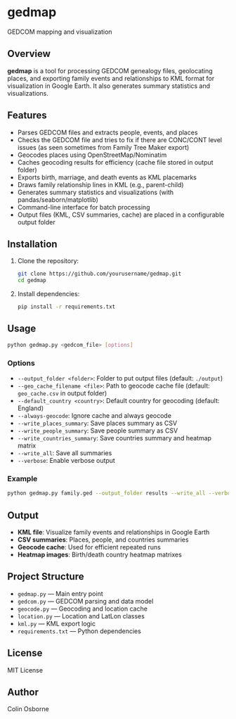 # gedmap

GEDCOM mapping and visualization

## Overview

**gedmap** is a tool for processing GEDCOM genealogy files, geolocating places, and exporting family events and relationships to KML format for visualization in Google Earth. It also generates summary statistics and visualizations.

## Features

- Parses GEDCOM files and extracts people, events, and places
- Checks the GEDCOM file and tries to fix if there are CONC/CONT level issues
  (as seen sometimes from Family Tree Maker export)
- Geocodes places using OpenStreetMap/Nominatim
- Caches geocoding results for efficiency (cache file stored in output folder)
- Exports birth, marriage, and death events as KML placemarks
- Draws family relationship lines in KML (e.g., parent-child)
- Generates summary statistics and visualizations (with pandas/seaborn/matplotlib)
- Command-line interface for batch processing
- Output files (KML, CSV summaries, cache) are placed in a configurable output folder

## Installation

1. Clone the repository:
    ```sh
    git clone https://github.com/yourusername/gedmap.git
    cd gedmap
    ```

2. Install dependencies:
    ```sh
    pip install -r requirements.txt
    ```

## Usage

```sh
python gedmap.py <gedcom_file> [options]
```

### Options

- `--output_folder <folder>`: Folder to put output files (default: `./output`)
- `--geo_cache_filename <file>`: Path to geocode cache file (default: `geo_cache.csv` in output folder)
- `--default_country <country>`: Default country for geocoding (default: England)
- `--always-geocode`: Ignore cache and always geocode
- `--write_places_summary`: Save places summary as CSV
- `--write_people_summary`: Save people summary as CSV
- `--write_countries_summary`: Save countries summary and heatmap matrix
- `--write_all`: Save all summaries
- `--verbose`: Enable verbose output

### Example

```sh
python gedmap.py family.ged --output_folder results --write_all --verbose
```

## Output

- **KML file**: Visualize family events and relationships in Google Earth
- **CSV summaries**: Places, people, and countries summaries
- **Geocode cache**: Used for efficient repeated runs
- **Heatmap images**: Birth/death country heatmap matrixes

## Project Structure

- `gedmap.py` — Main entry point
- `gedcom.py` — GEDCOM parsing and data model
- `geocode.py` — Geocoding and location cache
- `location.py` — Location and LatLon classes
- `kml.py` — KML export logic
- `requirements.txt` — Python dependencies

## License

MIT License

## Author

Colin Osborne
